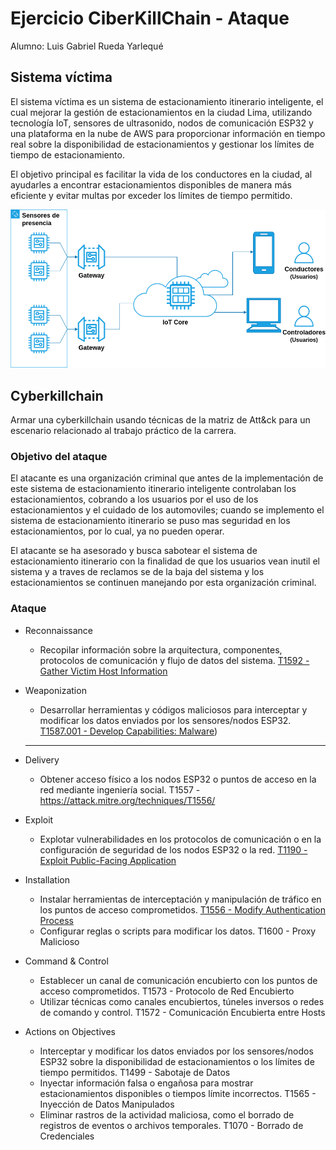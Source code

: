 # Ejercicio CiberKillChain - Ataque

Alumno: Luis Gabriel Rueda Yarlequé

## Sistema víctima

El sistema víctima es un sistema de estacionamiento itinerario inteligente, el cual mejorar la gestión de estacionamientos en la ciudad Lima, utilizando tecnología IoT, sensores de ultrasonido, nodos de comunicación ESP32 y una plataforma en la nube de AWS para proporcionar información en tiempo real sobre la disponibilidad de estacionamientos y gestionar los límites de tiempo de estacionamiento. 

El objetivo principal es facilitar la vida de los conductores en la ciudad, al ayudarles a encontrar estacionamientos disponibles de manera más eficiente y evitar multas por exceder los límites de tiempo permitido.

![Diagrama de bloques](Diag_bloques.png)


## Cyberkillchain

Armar una cyberkillchain usando técnicas de la matriz de Att&ck para un escenario relacionado al trabajo práctico de la carrera.

### Objetivo del ataque

El atacante es una organización criminal que antes de la implementación de este sistema de estacionamiento itinerario inteligente controlaban los estacionamientos, cobrando a los usuarios por el uso de los estacionamientos y el cuidado de los automoviles; cuando se implemento el sistema de estacionamiento itinerario se puso mas seguridad en los estacionamientos, por lo cual, ya no pueden operar.

El atacante se ha asesorado y busca sabotear el sistema de estacionamiento itinerario con la finalidad de que los usuarios vean inutil el sistema y a traves de reclamos se de la baja del sistema y los estacionamientos se continuen manejando por esta organización criminal.

### Ataque

* Reconnaissance
  - Recopilar información sobre la arquitectura, componentes, protocolos de comunicación y flujo de datos del sistema. [T1592 - Gather Victim Host Information](https://attack.mitre.org/techniques/T1592/)

* Weaponization
  - Desarrollar herramientas y códigos maliciosos para interceptar y modificar los datos enviados por los sensores/nodos ESP32. [T1587.001 - Develop Capabilities: Malware](https://attack.mitre.org/techniques/T1587/001/))
  -------------------------------------------------------------------
* Delivery
  - Obtener acceso físico a los nodos ESP32 o puntos de acceso en la red mediante ingeniería social. T1557 - https://attack.mitre.org/techniques/T1556/
  
* Exploit
  - Explotar vulnerabilidades en los protocolos de comunicación o en la configuración de seguridad de los nodos ESP32 o la red. [T1190 - Exploit Public-Facing Application](https://attack.mitre.org/techniques/T1190/)
  
* Installation  
  - Instalar herramientas de interceptación y manipulación de tráfico en los puntos de acceso comprometidos. 
[T1556 - Modify Authentication Process](https://attack.mitre.org/techniques/T1556/)
  - Configurar reglas o scripts para modificar los datos. T1600 - Proxy Malicioso

* Command & Control
  - Establecer un canal de comunicación encubierto con los puntos de acceso comprometidos. T1573 - Protocolo de Red Encubierto
  - Utilizar técnicas como canales encubiertos, túneles inversos o redes de comando y control. T1572 - Comunicación Encubierta entre Hosts
  
* Actions on Objectives
  - Interceptar y modificar los datos enviados por los sensores/nodos ESP32 sobre la disponibilidad de estacionamientos o los límites de tiempo permitidos. T1499 - Sabotaje de Datos
  - Inyectar información falsa o engañosa para mostrar estacionamientos disponibles o tiempos límite incorrectos. T1565 - Inyección de Datos Manipulados
  - Eliminar rastros de la actividad maliciosa, como el borrado de registros de eventos o archivos temporales. T1070 - Borrado de Credenciales
